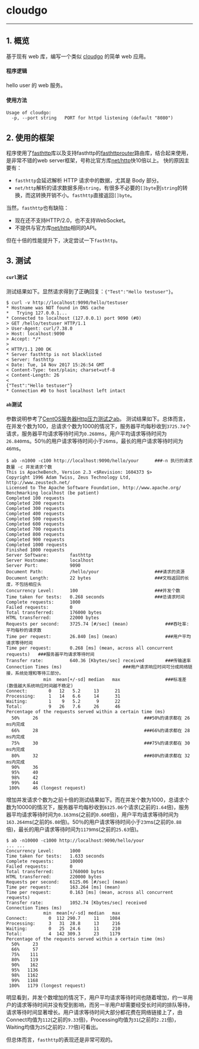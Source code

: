 # cloudgo

---

## 1. 概览
基于现有 web 库，编写一个类似 [cloudgo](http://blog.csdn.net/pmlpml/article/details/78404838#t4) 的简单 web 应用。

#### 程序逻辑
hello user 的 web 服务。

#### 使用方法
```
Usage of cloudgo:
  -p, --port string   PORT for httpd listening (default "8080")
```

## 2. 使用的框架
程序使用了[fasthttp](https://github.com/valyala/fasthttp)库以及支持fasthttp的[fasthttprouter](https://github.com/buaazp/fasthttprouter)路由库，结合起来使用，是非常不错的web server框架，号称比官方库[net/http](https://golang.org/pkg/net/http/)快10倍以上。
快的原因主要有：

 - `fasthttp`会延迟解析 HTTP 请求中的数据，尤其是 Body 部分。
 - `net/http`解析的请求数据多用`string`，有很多不必要的`[]byte`到`string`的转换，而这转换开销不小。`fasthttp`直接返回`[]byte`。


当然，`fasthttp`也有缺陷：

 - 现在还不支持HTTP/2.0，也不支持WebSocket。
 - 不提供与官方库[net/http](https://golang.org/pkg/net/http/)相同的API。

但在十倍的性能提升下，决定尝试一下`fasthttp`。

## 3. 测试
#### `curl`测试
测试结果如下。显然请求得到了正确回复：`{"Test":"Hello testuser"}`。
```
$ curl -v http://localhost:9090/hello/testuser
* Hostname was NOT found in DNS cache
*   Trying 127.0.0.1...
* Connected to localhost (127.0.0.1) port 9090 (#0)
> GET /hello/testuser HTTP/1.1
> User-Agent: curl/7.38.0
> Host: localhost:9090
> Accept: */*
>
< HTTP/1.1 200 OK
* Server fasthttp is not blacklisted
< Server: fasthttp
< Date: Tue, 14 Nov 2017 15:26:54 GMT
< Content-Type: text/plain; charset=utf-8
< Content-Length: 26
<
{"Test":"Hello testuser"}
* Connection #0 to host localhost left intact
```

#### `ab`测试
参数说明参考了[CentOS服务器Http压力测试之ab](http://linux.it.net.cn/CentOS/fast/2015/0715/16393.html)。
测试结果如下。总体而言，在并发个数为100，总请求个数为1000的情况下，服务器平均每秒收到`3725.74`个请求，服务器平均请求等待时间为`0.268`ms，用户平均请求等待时间为`26.840`ms。50％的用户请求等待时间小于`26`ms，最长的用户请求等待时间为`46`ms。
```
$ ab -n1000 -c100 http://localhost:9090/hello/your      ###-n 执行的请求数量 -c 并发请求个数
This is ApacheBench, Version 2.3 <$Revision: 1604373 $>
Copyright 1996 Adam Twiss, Zeus Technology Ltd, http://www.zeustech.net/
Licensed to The Apache Software Foundation, http://www.apache.org/
Benchmarking localhost (be patient)
Completed 100 requests
Completed 200 requests
Completed 300 requests
Completed 400 requests
Completed 500 requests
Completed 600 requests
Completed 700 requests
Completed 800 requests
Completed 900 requests
Completed 1000 requests
Finished 1000 requests
Server Software:        fasthttp
Server Hostname:        localhost
Server Port:            9090
Document Path:          /hello/your                     ###请求的资源
Document Length:        22 bytes                        ###文档返回的长度，不包括相应头
Concurrency Level:      100                             ###并发个数
Time taken for tests:   0.268 seconds                   ###总请求时间
Complete requests:      1000
Failed requests:        0
Total transferred:      176000 bytes                
HTML transferred:       22000 bytes                 
Requests per second:    3725.74 [#/sec] (mean)              ###吞吐率:平均每秒的请求数
Time per request:       26.840 [ms] (mean)                  ###用户平均请求等待时间
Time per request:       0.268 [ms] (mean, across all concurrent requests)   ###服务器平均请求等待时间
Transfer rate:          640.36 [Kbytes/sec] received        ###传输速率
Connection Times (ms)                       ###用户请求响应时间可分成网络链接，系统处理和等待三部分。
              min  mean[+/-sd] median   max                 ###标准差(数值越大系统响应时间越不稳定)
Connect:        0   12   5.2     13      21
Processing:     1   14   6.6     14      31
Waiting:        1    9   5.2      9      22
Total:          9   26   7.6     26      46
Percentage of the requests served within a certain time (ms)
  50%     26                                        ###50%的请求都在 26 ms内完成
  66%     28                                        ###66%的请求都在 28 ms内完成
  75%     30                                        ###75%的请求都在 30 ms内完成
  80%     32                                        ###80%的请求都在 32 ms内完成
  90%     36
  95%     40
  98%     42
  99%     44
 100%     46 (longest request)
```
增加并发请求个数为之前十倍的测试结果如下。而在并发个数为1000，总请求个数为10000的情况下，服务器平均每秒收到`6125.06`个请求(之前的`1.64`倍)，服务器平均请求等待时间为`0.163`ms(之前的`0.608`倍)，用户平均请求等待时间为`163.264`ms(之前的`6.08`倍)。50％的用户请求等待时间小于`23`ms(之前的`0.88`倍)，最长的用户请求等待时间为`1179`ms(之前的`25.63`倍)。
```
$ ab -n10000 -c1000 http://localhost:9090/hello/your
... ...
Concurrency Level:      1000
Time taken for tests:   1.633 seconds
Complete requests:      10000
Failed requests:        0
Total transferred:      1760000 bytes
HTML transferred:       220000 bytes
Requests per second:    6125.06 [#/sec] (mean)
Time per request:       163.264 [ms] (mean)
Time per request:       0.163 [ms] (mean, across all concurrent requests)
Transfer rate:          1052.74 [Kbytes/sec] received
Connection Times (ms)
              min  mean[+/-sd] median   max
Connect:        0  112 290.7     11    1084
Processing:     3   31  28.8     13     216
Waiting:        0   25  24.6     11     210
Total:          4  142 309.3     23    1179
Percentage of the requests served within a certain time (ms)
  50%     23
  66%     57
  75%    111
  80%    119
  90%    162
  95%   1136
  98%   1162
  99%   1168
 100%   1179 (longest request)
```
明显看到，并发个数增加的情况下，用户平均请求等待时间也随着增加，约一半用户的请求等待时间并没有受到影响，而另一半用户却需要经受长时间的排队等待，请求等待时间显著增长。用户请求等待时间大部分都花费在网络链接上了，由Connect均值为`112`(之前的`9.33`倍)，Processing均值为`31`(之前的`2.21`倍)，Waiting均值为`25`(之前的`2.77`倍)可看出。

但总体而言，`fasthttp`的表现还是非常可观的。